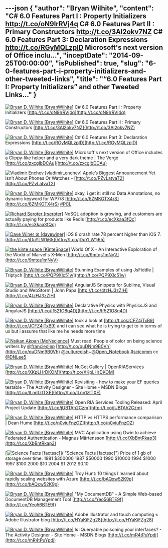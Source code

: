 ---json
{
  "author": "Bryan Wilhite",
  "content": "C# 6.0 Features Part I : Property Initializers http://t.co/oN9IrRVj4q  C# 6.0 Features Part II : Primary Constructors http://t.co/3Al2okv7NZ  C# 6.0 Features Part 3: Declaration Expressions http://t.co/RGyMQLzplD  Microsoft's next version of Office inclu...",
  "inceptDate": "2014-09-25T00:00:00",
  "isPublished": true,
  "slug": "6-0-features-part-i-property-initializers-and-other-tweeted-links",
  "title": "“6.0 Features Part I: Property Initializers” and other Tweeted Links…"
}
---

[<img alt="Bryan D. Wilhite [BryanWilhite]" src="https://songhay.blob.core.windows.net/shared-social-twitter/BryanWilhite.jpeg">](http://t.co/UNdqV0Z1zz "Bryan D. Wilhite [BryanWilhite]") <span>C# 6.0 Features Part I : Property Initializers [http://t.co/oN9IrRVj4q](http://t.co/oN9IrRVj4q)</span>

[<img alt="Bryan D. Wilhite [BryanWilhite]" src="https://songhay.blob.core.windows.net/shared-social-twitter/BryanWilhite.jpeg">](http://t.co/UNdqV0Z1zz "Bryan D. Wilhite [BryanWilhite]") <span>C# 6.0 Features Part II : Primary Constructors [http://t.co/3Al2okv7NZ](http://t.co/3Al2okv7NZ)</span>

[<img alt="Bryan D. Wilhite [BryanWilhite]" src="https://songhay.blob.core.windows.net/shared-social-twitter/BryanWilhite.jpeg">](http://t.co/UNdqV0Z1zz "Bryan D. Wilhite [BryanWilhite]") <span>C# 6.0 Features Part 3: Declaration Expressions [http://t.co/RGyMQLzplD](http://t.co/RGyMQLzplD)</span>

[<img alt="Bryan D. Wilhite [BryanWilhite]" src="https://songhay.blob.core.windows.net/shared-social-twitter/BryanWilhite.jpeg">](http://t.co/UNdqV0Z1zz "Bryan D. Wilhite [BryanWilhite]") <span>Microsoft's next version of Office includes a Clippy-like helper and a very dark theme | The Verge [http://t.co/zxcglbDCAu](http://t.co/zxcglbDCAu)</span>

[<img alt="Vladimir Enchev [vladimir_enchev]" src="https://songhay.blob.core.windows.net/shared-social-twitter/vladimir_enchev.jpg">](http://t.co/oPdcKJYELv "Vladimir Enchev [vladimir_enchev]") <span>Apple’s Biggest Announcement Yet Isn’t About Phones Or Watches - [http://t.co/PZvLatvaT2](http://t.co/PZvLatvaT2)</span>

[<img alt="Bryan D. Wilhite [BryanWilhite]" src="https://songhay.blob.core.windows.net/shared-social-twitter/BryanWilhite.jpeg">](http://t.co/UNdqV0Z1zz "Bryan D. Wilhite [BryanWilhite]") <span>okay, i get it: still no Data Annotations, no dynamic keyword for WP7/8 [http://t.co/6ZMKOTX4rS](http://t.co/6ZMKOTX4rS) [#PCL](http://search.twitter.com/search?q=%23PCL)</span>

[<img alt="Richard Seroter [rseroter]" src="https://songhay.blob.core.windows.net/shared-social-twitter/rseroter.png">](http://t.co/mLgzuZtN4S "Richard Seroter [rseroter]") <span>NoSQL adoption is growing, and customers are actually paying for products like Redis [http://t.co/ecXkaa3fQc](http://t.co/ecXkaa3fQc)</span>

[<img alt="Dave Winer ☮ [davewiner]" src="https://songhay.blob.core.windows.net/shared-social-twitter/davewiner.jpeg">](http://t.co/fuxogiHMsn "Dave Winer ☮ [davewiner]") <span>iOS 8 crash rate 78 percent higher than iOS 7. [http://t.co/jDuYLW1j65](http://t.co/jDuYLW1j65)</span>

[<img alt="the kinte space [KinteSpace]" src="https://songhay.blob.core.windows.net/shared-social-twitter/KinteSpace.png">](http://t.co/s5roAXuR0y "the kinte space [KinteSpace]") <span>World Of X - An Interactive Exploration of the World of Marvel's X-Men [http://t.co/9mtqs1mNyV](http://t.co/9mtqs1mNyV)</span>

[<img alt="Bryan D. Wilhite [BryanWilhite]" src="https://songhay.blob.core.windows.net/shared-social-twitter/BryanWilhite.jpeg">](http://t.co/UNdqV0Z1zz "Bryan D. Wilhite [BryanWilhite]") <span>Stunning Examples of using JsFiddle | Triptych [http://t.co/PQP9Xlc51w](http://t.co/PQP9Xlc51w)</span>

[<img alt="Bryan D. Wilhite [BryanWilhite]" src="https://songhay.blob.core.windows.net/shared-social-twitter/BryanWilhite.jpeg">](http://t.co/UNdqV0Z1zz "Bryan D. Wilhite [BryanWilhite]") <span>AngularJS Snippets for Sublime, Visual Studio and WebStorm | John Papa [http://t.co/4tzHJ3zZIH](http://t.co/4tzHJ3zZIH)</span>

[<img alt="Bryan D. Wilhite [BryanWilhite]" src="https://songhay.blob.core.windows.net/shared-social-twitter/BryanWilhite.jpeg">](http://t.co/UNdqV0Z1zz "Bryan D. Wilhite [BryanWilhite]") <span>Declarative Physics with PhysicsJS and AngularJS [http://t.co/If521O8q4D](http://t.co/If521O8q4D)</span>

[<img alt="Bryan D. Wilhite [BryanWilhite]" src="https://songhay.blob.core.windows.net/shared-social-twitter/BryanWilhite.jpeg">](http://t.co/UNdqV0Z1zz "Bryan D. Wilhite [BryanWilhite]") <span>took a look at [http://t.co/JCFZ4jTxB9](http://t.co/JCFZ4jTxB9) and i can see what he is trying to get to in terms of ux but i assume that like me he needs more time</span>

[<img alt="Nsikan Akpan [MoNscience]" src="https://songhay.blob.core.windows.net/shared-social-twitter/MoNscience.jpeg">](http://t.co/8Ev8qGzllr "Nsikan Akpan [MoNscience]") <span>Must read: People of color on being science writers by [@franciediep](http://twitter.com/franciediep) [http://t.co/quDNm9B0Vh](http://t.co/quDNm9B0Vh) [@culturedish](http://twitter.com/culturedish)+[@Open_Notebook](http://twitter.com/Open_Notebook) [#scicomm](http://search.twitter.com/search?q=%23scicomm) cc [@DNLee5](http://twitter.com/DNLee5)</span>

[<img alt="Bryan D. Wilhite [BryanWilhite]" src="https://songhay.blob.core.windows.net/shared-social-twitter/BryanWilhite.jpeg">](http://t.co/UNdqV0Z1zz "Bryan D. Wilhite [BryanWilhite]") <span>NuGet Gallery | OpenRIAServices [http://t.co/XKpLHrDKOM](http://t.co/XKpLHrDKOM)</span>

[<img alt="Bryan D. Wilhite [BryanWilhite]" src="https://songhay.blob.core.windows.net/shared-social-twitter/BryanWilhite.jpeg">](http://t.co/UNdqV0Z1zz "Bryan D. Wilhite [BryanWilhite]") <span>Revisiting - how to make your EF queries testable - The Activity Designer - Site Home - MSDN Blogs [http://t.co/lLnn1ztTXE](http://t.co/lLnn1ztTXE)</span>

[<img alt="Bryan D. Wilhite [BryanWilhite]" src="https://songhay.blob.core.windows.net/shared-social-twitter/BryanWilhite.jpeg">](http://t.co/UNdqV0Z1zz "Bryan D. Wilhite [BryanWilhite]") <span>Open RIA Services Tooling Released: April Project Update [http://t.co/jUBTAh2Czm](http://t.co/jUBTAh2Czm)</span>

[<img alt="Bryan D. Wilhite [BryanWilhite]" src="https://songhay.blob.core.windows.net/shared-social-twitter/BryanWilhite.jpeg">](http://t.co/UNdqV0Z1zz "Bryan D. Wilhite [BryanWilhite]") <span>HTTP vs HTTPS performance comparison | Dean Hume [http://t.co/n0viuFnzOZ](http://t.co/n0viuFnzOZ)</span>

[<img alt="Bryan D. Wilhite [BryanWilhite]" src="https://songhay.blob.core.windows.net/shared-social-twitter/BryanWilhite.jpeg">](http://t.co/UNdqV0Z1zz "Bryan D. Wilhite [BryanWilhite]") <span>MVC Application using Owin to achieve Federated Authentication - Magnus Mårtensson [http://t.co/XbBntRkap3](http://t.co/XbBntRkap3)</span>

[<img alt="Science Facts [factssc]" src="https://songhay.blob.core.windows.net/shared-social-twitter/factssc.jpeg">]( "Science Facts [factssc]") <span>Price of 1 gb of storage over time: 1981 $300000 1987 $50000 1990 $10000 1994 $1000 1997 $100 2000 $10 2004 $1 2012 $0.10</span>

[<img alt="Bryan D. Wilhite [BryanWilhite]" src="https://songhay.blob.core.windows.net/shared-social-twitter/BryanWilhite.jpeg">](http://t.co/UNdqV0Z1zz "Bryan D. Wilhite [BryanWilhite]") <span>Troy Hunt: 10 things I learned about rapidly scaling websites with Azure [http://t.co/bAQxw52K9p](http://t.co/bAQxw52K9p)</span>

[<img alt="Bryan D. Wilhite [BryanWilhite]" src="https://songhay.blob.core.windows.net/shared-social-twitter/BryanWilhite.jpeg">](http://t.co/UNdqV0Z1zz "Bryan D. Wilhite [BryanWilhite]") <span>"My DocumentDB" - A Simple Web-based DocumentDB Management Tool [http://t.co/Yeo56BTE9f](http://t.co/Yeo56BTE9f)</span>

[<img alt="Bryan D. Wilhite [BryanWilhite]" src="https://songhay.blob.core.windows.net/shared-social-twitter/BryanWilhite.jpeg">](http://t.co/UNdqV0Z1zz "Bryan D. Wilhite [BryanWilhite]") <span>Adobe Illustrator and touch computing « Adobe Illustrator blog [http://t.co/HYaKiFZg28](http://t.co/HYaKiFZg28)</span>

[<img alt="Bryan D. Wilhite [BryanWilhite]" src="https://songhay.blob.core.windows.net/shared-social-twitter/BryanWilhite.jpeg">](http://t.co/UNdqV0Z1zz "Bryan D. Wilhite [BryanWilhite]") <span>Is IQueryable poisoning your interfaces? - The Activity Designer - Site Home - MSDN Blogs [http://t.co/mR4tPuYpdj](http://t.co/mR4tPuYpdj)</span>
